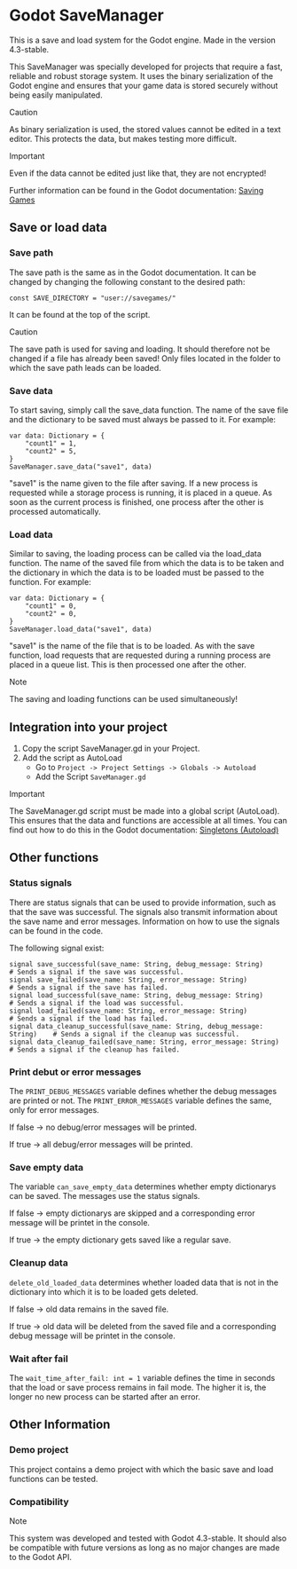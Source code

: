 # Godot SaveManager
This is a save and load system for the Godot engine.
Made in the version 4.3-stable.

This SaveManager was specially developed for projects that require a fast, reliable and robust storage system. It uses the binary serialization of the Godot engine and ensures that your game data is stored securely without being easily manipulated.

> [!CAUTION]
> As binary serialization is used, the stored values cannot be edited in a text editor. This protects the data, but makes testing more difficult.

> [!IMPORTANT]
> Even if the data cannot be edited just like that, they are not encrypted!

Further information can be found in the Godot documentation: [Saving Games](https://docs.godotengine.org/en/stable/tutorials/io/saving_games.html)

## Save or load data
### Save path
The save path is the same as in the Godot documentation. It can be changed by changing the following constant to the desired path:

`const SAVE_DIRECTORY = "user://savegames/"`

It can be found at the top of the script.

> [!CAUTION]
> The save path is used for saving and loading. It should therefore not be changed if a file has already been saved! Only files located in the folder to which the save path leads can be loaded.

### Save data
To start saving, simply call the save_data function. The name of the save file and the dictionary to be saved must always be passed to it.
For example:
```
var data: Dictionary = {
	"count1" = 1,
	"count2" = 5,
}
SaveManager.save_data("save1", data)
```

"save1" is the name given to the file after saving.
If a new process is requested while a storage process is running, it is placed in a queue. As soon as the current process is finished, one process after the other is processed automatically.

### Load data
Similar to saving, the loading process can be called via the load_data function. The name of the saved file from which the data is to be taken and the dictionary in which the data is to be loaded must be passed to the function.
For example:
```
var data: Dictionary = {
	"count1" = 0,
	"count2" = 0,
}
SaveManager.load_data("save1", data)
```

"save1" is the name of the file that is to be loaded.
As with the save function, load requests that are requested during a running process are placed in a queue list. This is then processed one after the other.

> [!NOTE]
> The saving and loading functions can be used simultaneously!

## Integration into your project
1. Copy the script SaveManager.gd in your Project.
2. Add the script as AutoLoad
   - Go to `Project -> Project Settings -> Globals -> Autoload`
   - Add the Script `SaveManager.gd`
> [!IMPORTANT]
> The SaveManager.gd script must be made into a global script (AutoLoad). This ensures that the data and functions are accessible at all times.
> You can find out how to do this in the Godot documentation: [Singletons (Autoload)](https://docs.godotengine.org/en/stable/tutorials/scripting/singletons_autoload.html)

## Other functions
### Status signals
There are status signals that can be used to provide information, such as that the save was successful. The signals also transmit information about the save name and error messages. Information on how to use the signals can be found in the code.

The following signal exist:
```
signal save_successful(save_name: String, debug_message: String)		# Sends a signal if the save was successful.
signal save_failed(save_name: String, error_message: String)			# Sends a signal if the save has failed.
signal load_successful(save_name: String, debug_message: String)		# Sends a signal if the load was successful.
signal load_failed(save_name: String, error_message: String)			# Sends a signal if the load has failed.
signal data_cleanup_successful(save_name: String, debug_message: String)	# Sends a signal if the cleanup was successful.
signal data_cleanup_failed(save_name: String, error_message: String)		# Sends a signal if the cleanup has failed.
```

### Print debut or error messages
The `PRINT_DEBUG_MESSAGES` variable defines whether the debug messages are printed or not.
The `PRINT_ERROR_MESSAGES` variable defines the same, only for error messages.

If false -> no debug/error messages will be printed.

If true -> all debug/error messages will be printed.

### Save empty data
The variable `can_save_empty_data` determines whether empty dictionarys can be saved. The messages use the status signals.

If false -> empty dictionarys are skipped and a corresponding error message will be printet in the console.

If true -> the empty dictionary gets saved like a regular save.

### Cleanup data
`delete_old_loaded_data` determines whether loaded data that is not in the dictionary into which it is to be loaded gets deleted.

If false -> old data remains in the saved file.

If true -> old data will be deleted from the saved file and a corresponding debug message will be printet in the console.

### Wait after fail
The `wait_time_after_fail: int = 1` variable defines the time in seconds that the load or save process remains in fail mode. The higher it is, the longer no new process can be started after an error.

## Other Information
### Demo project
This project contains a demo project with which the basic save and load functions can be tested.

### Compatibility
> [!NOTE]
> This system was developed and tested with Godot 4.3-stable. It should also be compatible with future versions as long as no major changes are made to the Godot API.

